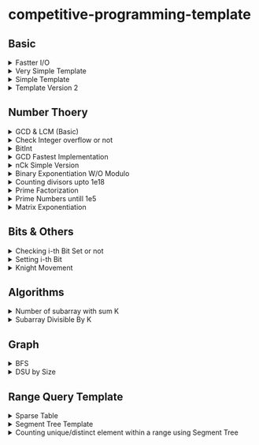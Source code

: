 # competitive-programming-template

## Basic

<details><summary>Fastter I/O</summary>
<p>

```C++
ios_base::sync_with_stdio(0);
cin.tie(0);
```

</p>
</details>

<details><summary>Very Simple Template</summary>
<p>

```C++
#include<bits/stdc++.h>
using namespace std;

#define ll long long

int main(){
	ios_base::sync_with_stdio(0);
	cin.tie(0);

	ll t; cin >> t;
	while(t--){

	}

	return 0;
}
```

</p>
</details>

<details><summary>Simple Template</summary>
<p>

```C++
#include<bits/stdc++.h>
using namespace std;

#define ll long long
#define ff first
#define ss second
#define pb push_back
#define pii pair<ll,ll>
#define vi vector<ll>
#define mi map<ll,ll>
#define inf 2e18
#define endl "\n"


void solve(){

}

int main(){
	ios_base::sync_with_stdio(0);
	cin.tie(0);
	ll t=1; //cin >> t;
	while(t--) solve();
	return 0;
}
```

</p>
</details>

<details><summary>Template Version 2</summary>
<p>

```C++
#include<bits/stdc++.h>
using namespace std;

#define ll long long
#define F first
#define S second
#define pb push_back
#define mp make_pair
#define pii pair<ll,ll>
#define vi vector<ll>
#define mi map<ll,ll>
#define inf 2e18
#define fo(i,n) for(ll i=0; i<n; i++)
#define all(x) x.begin(), x.end()
#define input(n,x) fo(i, n) cin >> x[i];
#define output(x) for(auto i : x) printf("%lld ", i)
#define sortall(x) sort(all(x))
#define YES printf("YES\n")
#define NO printf("NO\n")
#define endl "\n"


void solve(){
	ll n;
	cin >> n;
	ll a[n];
	input(n,a);
	output(a);
}

int main(){
	ios_base::sync_with_stdio(0);
	cin.tie(0);

	ll t=1; //cin >> t;
	while(t--) solve();

	return 0;
}
```

</p>
</details>

## Number Thoery

<details><summary>GCD & LCM (Basic)</summary>
<p>

```C++
#define ll long long
ll gcd(ll a,ll b){
	if(b==0)return a;
	else return gcd(b,a%b);
}

ll lcm(ll a,ll b){
	return a*b/gcd(a,b);
}
```

</p>
</details>

<details><summary>Check Integer overflow or not</summary>
<p>

```C++
Built-in Function: bool __builtin_add_overflow (type1 a, type2 b, type3 *res)
Built-in Function: bool __builtin_sub_overflow (type1 a, type2 b, type3 *res)
Built-in Function: bool __builtin_mul_overflow (type1 a, type2 b, type3 *res)

Built-in Function: bool __builtin_add_overflow_p (type1 a, type2 b, type3 c)
Built-in Function: bool __builtin_sub_overflow_p (type1 a, type2 b, type3 c)
Built-in Function: bool __builtin_mul_overflow_p (type1 a, type2 b, type3 c)

if(__builtin_mul_overflow(a, b, &temp)) Overflow;
```

</p>
</details>

<details><summary>BitInt</summary>
<p>

```C++
struct bigint {
    typedef vector<int> lnum;
    const int base = 1000 * 1000 * 1000;
    lnum a;
    bigint() {}
    bigint(string s) {
        for (int i = (int)s.length(); i > 0; i -= 9)
            if (i < 9)
                a.push_back (atoi (s.substr (0, i).c_str()));
            else
                a.push_back (atoi (s.substr (i - 9, 9).c_str()));

    }
    void print() {
        printf ("%d", a.empty() ? 0 : a.back());
        for (int i = (int)a.size() - 2; i >= 0; --i)
            printf ("%09d", a[i]);
    }
    void operator += (const bigint &B) {
        const lnum &b = B.a;
        int carry = 0;
        for (size_t i = 0; i < max(a.size(),b.size()) || carry; ++i) {
            if (i == a.size())
                a.push_back (0);
            a[i] += carry + (i < b.size() ? b[i] : 0);
            carry = a[i] >= base;
            if (carry)  a[i] -= base;
        }
    }
};
```

</p>
</details>

<details><summary>GCD Fastest Implementation</summary>
<p>

[maxplus's comment in codeforces](https://codeforces.com/blog/entry/13410?#comment-205881)

```C++
template<typename T>
inline T gcd(T a, T b)
{
    T c;
    while (b)
    {
        c = b;
        b = a % b;
        a = c;
    }
    return a;
}
```

</p>
</details>

<details><summary>nCk Simple Version</summary>
<p>

```C++
ll nck(ll n, ll k){
	ll ans = 1;

	for(ll i=n-k+1; i<=n; i++) ans*=i;
	for(ll i=2; i<=k; i++) ans/=i;

	return ans;
}
```

</p>
</details>

<details><summary>Binary Exponentiation W/O Modulo</summary>
<p>

[cp-algorithms](https://cp-algorithms.com/algebra/binary-exp.html#implementation)

```C++
long long binpow(long long a, long long b) {
    long long res = 1;
    while (b > 0) {
        if (b & 1)
            res = res * a;
        a = a * a;
        b >>= 1;
    }
    return res;
}
```

</p>
</details>

<details><summary>Counting divisors upto 1e18</summary>
<p>

```C++
#define int long long int
#define all(a) a.begin(), a.end()

set<int> primes;
vector<bool> is_Prime(1e5+5, true);

void seive(){
	is_Prime[1] = false;
	for(int i=4; i<=1e5; i+=2) is_Prime[i]=false;

	for(int i=3; i<=1e5; i+=2){
		if(is_Prime[i]==false) continue;
		for(int j=i*2; j<=1e5; j+=i){
			is_Prime[j]=false;
		}
	}

	primes.insert(2);
	for(int i=3; i<=1e5; i+=2){
		if(is_Prime[i]) primes.insert(i);
	}
}

int countFactos(int n){
	int ans = 1;
	for(auto l:primes){
		if(l*l*l > n) break;
		int cnt=1;
		while(n%l == 0){
			n/=l;
			cnt++;
		}
		ans *= cnt;
	}

	if(binary_search(all(primes), n)){
		ans *= 2;
	} else if(floor(sqrtl(n*1.000000))==ceil(sqrtl(n*1.000)) && binary_search(all(primes), sqrtl(n))){
		ans *= 3;
	} else if(n != 1) {
		ans *= 4;
	}

	return ans;
}

```

</p>
</details>

<details><summary>Prime Factorization</summary>
<p>

[cp-algorithms](https://cp-algorithms.com/algebra/factorization.html#wheel-factorization)

```C++
vector<ll> primeFactorization(ll n){
   vector<ll> v;

   while(n%2 == 0){
      v.push_back(2);
      n/=2;
   }
   for(ll i=3; i*i<=n; i+=2){
      while(n%i == 0){
         v.push_back(i);
         n/=i;
      }
   }

   if(n > 1)  v.push_back(n);

   return v;
}
```

</p>
</details>

<details>
	<summary>Prime Numbers untill 1e5</summary>

<p>

```C++
set<ll> primes;
vector<bool> is_Prime(1e5+5, true);

void seive(){
	is_Prime[1] = false;
	for(ll i=4; i<=1e5; i+=2) is_Prime[i]=false;

	for(ll i=3; i<=1e5; i+=2){
		if(is_Prime[i]==false) continue;
		for(ll j=i*2; j<=1e5; j+=i){
			is_Prime[j]=false;
		}
	}

	primes.insert(2);
	for(ll i=3; i<=1e5; i+=2){
		if(is_Prime[i]) primes.insert(i);
	}
}

```

</p>
</details>

<details><summary>Matrix Exponentiation</summary>
<p>

```C++
vector<vector<int>> mul(vector<vector<int>> a, vector<vector<int>> b, int n){
	vector<vector<int>> ans(n, vector<int>(n, 0));
	for(int i=0; i<n; i++){
		for(int j=0; j<n; j++){
			for(int k=0; k<n; k++){
				ans[i][j] += (a[i][k]*b[k][j])%mod;
				ans[i][j] %= mod;
			}
		}
	}
	return ans;
}

vector<vector<int>> matExp(vector<vector<int>> a, int n){
		vector<vector<int>> ans = a;

		while(n >= 1){
			if(n%2 == 0){
				a = mul(a, a, 2);
				n/=2;
			} else {
				ans = mul(a, ans, 2);
				n--;
			}
		}

		return ans;
}
```

</p>
</details>

## Bits & Others

<details><summary>Checking i-th Bit Set or not</summary>
<p>

```C++
ll checkBit  = ((n >> i) & 1);
```

</p>
</details>
<details><summary>Setting i-th Bit</summary>
<p>

```C++
n = n + (1LL << i);
```

</p>
</details>
<details><summary>Knight Movement</summary>
<p>

```C++
int dx[8] = {-1, 1, -2, 2, -2, 2, -1, 1};
int dy[8] = {-2, -2, -1, -1, 1, 1, 2, 2};
```

</p>
</details>

## Algorithms

<details><summary>Number of subarray with sum K</summary>
<p>

```C++
ll subarrayOfK(ll n, ll k, ll arr[]){
	ll ans=0;
	ll sum=0;
	map<ll, ll> mp;
	mp[0]=1;
	for(ll i=0; i<n; i++){
		sum += arr[i];
		ans += mp[sum-k];
		mp[sum]++;
	}
	return ans;
}
```

</p>
</details>
<details><summary>Subarray Divisible By K</summary>
<p>

```C++
ll subarraysDivByK(ll nums[], ll n, ll k) {
	ll sum=0, ans=0;

	map<ll, ll> x;
	x[0]=1;

	for(ll i=0; i<n; i++){
		sum += nums[i];
		ans += x[(sum%k + k)%k];
		x[(sum%k +k)%k]++;
	}

	return ans;
}
```

</p>
</details>

## Graph

<details><summary>BFS</summary>
<p>

```C++
	ll n,e;	cin >> n >> e;
	vector<ll> adj[n+1];
	for(ll i=1; i<=n; i++){
		ll x,y;	cin >> x >> y;
		adj[x].push_back(y);
		adj[y].push_back(x);
	}

	queue<ll> q;
	vector<ll> p(n+1);
	vector<ll> d(n+1);
	vector<bool> used(n+1, false);

	ll src=1;
	q.push(src);
	p[src]=-1;
	used[src]=true;

	while(!q.empty()){
		ll v=q.front();
		q.pop();
		for(auto u:adj[v]){
			if(!used[u]){
				used[u]=true;
				q.push(u);
				d[u]=d[v]+1;
				p[u]=v;
			}
		}
	}

	ll dist = 4;
	list<ll> path;
	for(ll i=dist; i!=-1; i=p[i]){
		path.push_front(i);
	}
	for(auto v:path)	cout << v << " ";
```

</p>
</details>

<details><summary>DSU by Size</summary>
<p>

```C++
const int N = (int)1e5 + 10;
struct DSU {
int parent[N];
int sizes[N];

void make(int v){
	parent[v] = v;
	sizes[v] = 1;
}

int find(int v){
	if(v == parent[v]) return v;
	return parent[v] = find(parent[v]);
}

void Union(int a, int b){
	a = find(a);
	b = find(b);
	if(a != b){
		if(sizes[a] < sizes[b])
			swap(a,b);

		parent[b]=a;
		sizes[a] += sizes[b];
	}
}
}
```

</p>
</details>

## Range Query Template

<details><summary>Sparse Table</summary>
<p>

```C++
#include<bits/stdc++.h>
using namespace std;

#define int long long int
const int mod = 998244353;

const int mx = 1e6+2;
const int maxN = log2(mx);
int dp[maxN + 2][mx + 2];

void table(int a[], int n){
	int k = log2(n);
	for(int i=0; i < n; i++){
		dp[0][i] = a[i];
	}

	for(int j=1; j<=k; j++){
		for(int i=0; i + (1 << (j-1)) <= n; i++){
			dp[j][i] = min(dp[j-1][i], dp[j-1][i + (1 << (j-1))]);
		}
	}
}

int query(int a, int b){
	a--; b--;
	int len = b - a + 1;
	int k = log2(len);
	return min(dp[k][a], dp[k][b - (1<<k) + 1]);
}

int32_t main() {
	ios_base::sync_with_stdio(0);
	cin.tie(0);
	int t=1; //cin >> t;

	while(t--){
		int n, q;	cin >> n >> q;
		int a[n];
		for(int i=0; i<n; i++) cin >> a[i];
		table(a, n);
		while(q--){
			int a, b; cin >> a>> b;
			cout << query(a, b) << "\n";
		}
	}
}
```

</p>
</details>

<details><summary>Segment Tree Template</summary>
<p>

```C++
#include<bits/stdc++.h>
using namespace std;

#define int long long int
const int N = 1e6+5;
int t[4*N];

void build(int a[], int v, int tl, int tr){
	if(tl ==tr){
		t[v] = a[tl];
	} else{
		int tm = (tl + tr) >> 1;
		build(a, 2*v, tl, tm);
		build(a, 2*v+(int)1, tm+1, tr);
		t[v] = t[2*v]^t[2*v+1];
	}
}
int query(int v, int tl, int tr, int l, int r){
	if(l > r) return 0;
	if(tl == l && tr==r) return t[v];
	int tm = (tl+tr) >> 1;
	return (query(2*v, tl, tm, l, min(tm, r))^query(2*v + 1, tm+1, tr, max(l, tm+1), r));

}

void update(int v, int tl, int tr, int pos, int val){
	if(tl == tr){
		t[v] = t[v]^val;
	} else{
		int tm = (tl+tr) >> 1;
		if(pos <= tm)	update(2*v, tl, tm, pos, val);
		else					update(2*v+1, tm+1, tr, pos, val);
		t[v] = t[2*v]^t[2*v + 1];
	}
}


int32_t main(){
	int n, q;	cin >> n >> q;
	int a[n+1];
	for(int i=1; i<=n; i++) cin >> a[i];
	build(a, (int)1, (int)1, n);
	while(q--){
		int ti, x, y;	cin >> ti >> x >> y;
		if(ti == 1){
			update(1,1, n, x, y);
		} else{
			cout << query(1, 1, n, x, y) << "\n";
		}

	}


	return 0;
}
```

</p>
</details>

<details> <summary>Counting unique/distinct element within a range using Segment Tree</summary>
<p>

```c++
#include <bits/stdc++.h>
using namespace std;

int n;
const int mx = 2e5 + 10;
int v[mx];
int nxt_ri[mx];
struct segtree {
vector < int > tr[4 * mx];

void build(int nod, int a, int b) {
if (a == b) {
tr[nod].push_back(nxt_ri[a]);
return;
}
int mid = (a + b) >> 1;
build(nod << 1, a, mid);
build(nod << 1 | 1, mid + 1, b);
merge(tr[nod << 1].begin(), tr[nod << 1].end(), tr[nod << 1 | 1].begin(), tr[nod << 1 | 1].end(), back_inserter(tr[nod]));
}

int query(int nod, int a, int b, int l, int r) {
if (a > r || b < l) {
return 0;
}
if (a >= l && b <= r) {
return tr[nod].end() - upper_bound(tr[nod].begin(), tr[nod].end(), r);
}
int mid = (a + b) >> 1;

    return (query(nod << 1, a, mid, l, r) + query(nod << 1 | 1, mid + 1, b, l, r));

}

}
seg;

int main() {
ios::sync_with_stdio(0);
cin.tie(0);
int ts = 1;
// cin >> ts;
while (ts--) {
int m, q, res = 1;
cin >> n >> q;
for (int i = 1; i <= n; i++)
cin >> v[i];
map < int, int > ump;
for (int i = n; i >= 0; i--) {
if (ump[v[i]] == 0) {
nxt_ri[i] = n + 1;
ump[v[i]] = i;
} else {
nxt_ri[i] = ump[v[i]];
ump[v[i]] = i;
}
}
seg.build(1, 1, n);
while (q--) {
int l, r, typ, idx;
cin >> l >> r;

      cout << seg.query(1, 1, n, l, r);
      cout << "\n";
    }

}
}
```

</p>
</details>
